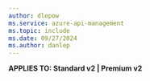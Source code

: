 ```yaml
---
author: dlepow
ms.service: azure-api-management
ms.topic: include
ms.date: 09/27/2024
ms.author: danlep
---
```


**APPLIES TO: Standard v2 | Premium v2**